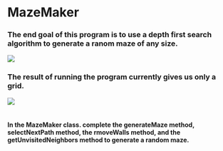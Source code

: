 # MazeMaker
<h3>
The end goal of this program is to use a depth first search algorithm to generate a ranom maze of any size. <br>
</h3>

<img src="https://github.com/League-level5/MazeMaker/blob/master/maze.png?raw=true"> <br>

<h3>
The result of running the program currently gives us only a grid. <br>
</h3>
<img src="https://github.com/League-level5/MazeMaker/blob/master/maze_incomplete.png?raw=true"> <br><br>

<h4>
In the MazeMaker class. complete the generateMaze method, selectNextPath method, the rmoveWalls method, and the getUnvisitedNeighbors method to generate a random maze.
</h4>

